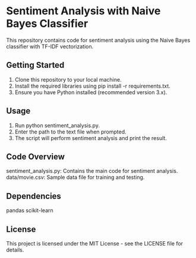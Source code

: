 # Sentiment Analysis with Naive Bayes Classifier

This repository contains code for sentiment analysis using the Naive Bayes classifier with TF-IDF vectorization.

## Getting Started

1. Clone this repository to your local machine.
2. Install the required libraries using pip install -r requirements.txt.
3. Ensure you have Python installed (recommended version 3.x).

## Usage

1. Run python sentiment_analysis.py.
2. Enter the path to the text file when prompted.
3. The script will perform sentiment analysis and print the result.

## Code Overview

sentiment_analysis.py: Contains the main code for sentiment analysis.
data/movie.csv: Sample data file for training and testing.

## Dependencies

pandas
scikit-learn

## License

This project is licensed under the MIT License - see the LICENSE file for details.

